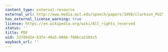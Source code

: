 ```yaml
---
content_type: external-resource
external_url: http://www.media.mit.edu/speech/papers/1998/clarkson_PUI98_auditory_context_awareness.pdf
has_external_license_warning: true
license: https://en.wikipedia.org/wiki/All_rights_reserved
status: ''
title: PDF
uid: 337d6d2e-b3fe-40a5-9866-f80bca21b5c5
wayback_url: ''
---
```

